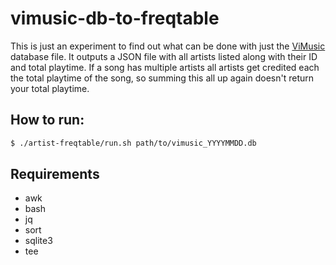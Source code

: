 # vimusic-db-to-freqtable

This is just an experiment to find out what can be done with just the
[ViMusic](https://github.com/25huizengek1/ViMusic) database file. It outputs
a JSON file with all artists listed along with their ID and total playtime. If a
song has multiple artists all artists get credited each the total playtime of
the song, so summing this all up again doesn't return your total playtime.

## How to run:

```bash
$ ./artist-freqtable/run.sh path/to/vimusic_YYYYMMDD.db
```

## Requirements
- awk
- bash
- jq
- sort
- sqlite3
- tee
